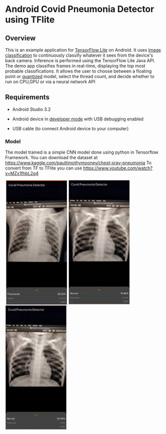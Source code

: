 # Android Covid Pneumonia Detector using TFlite 

## Overview

This is an example application for [TensorFlow Lite](https://tensorflow.org/lite)
on Android. It uses
[Image classification](https://www.tensorflow.org/lite/models/image_classification/overview)
to continuously classify whatever it sees from the device's back camera.
Inference is performed using the TensorFlow Lite Java API. The demo app
classifies frames in real-time, displaying the top most probable
classifications. It allows the user to choose between a floating point or
[quantized](https://www.tensorflow.org/lite/performance/post_training_quantization)
model, select the thread count, and decide whether to run on CPU,GPU or via a neural network API


## Requirements

*   Android Studio 3.2 

*   Android device in
    [developer mode](https://developer.android.com/studio/debug/dev-options)
    with USB debugging enabled

*   USB cable (to connect Android device to your computer)


### Model 

The model trained is a simple CNN model done using python in Tensorflow Framework.
You can download the dataset at https://www.kaggle.com/paultimothymooney/chest-xray-pneumonia
To convert from TF to TFlite you can use https://www.youtube.com/watch?v=MZx1fhbL2q4


<img src="https://github.com/JATHISWAR/Pneumonia_detector_TFLite/blob/master/Screenshot%202020-09-06%20at%201.01.20%20PM.png" width="200" height="400">

<img src="https://github.com/JATHISWAR/Pneumonia_detector_TFLite/blob/master/Screenshot%202020-09-06%20at%201.01.38%20PM.png" width="200" height="400">

<img src="https://github.com/JATHISWAR/Pneumonia_detector_TFLite/blob/master/Screenshot%202020-09-06%20at%201.01.48%20PM.png" width="200" height="400">



